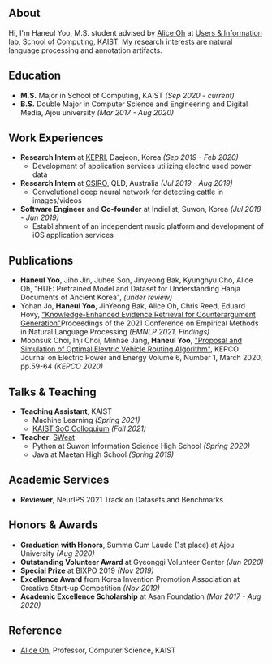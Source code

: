## About
Hi, I'm Haneul Yoo, M.S. student advised by [Alice Oh](https://aliceoh9.github.io/) at [Users & Information lab](http://uilab.kr/), [School of Computing](https://cs.kaist.ac.kr/), [KAIST](https://www.kaist.ac.kr/).
My research interests are natural language processing and annotation artifacts.

## Education
- **M.S.** Major in School of Computing, KAIST _(Sep 2020 - current)_
- **B.S.** Double Major in Computer Science and Engineering and Digital Media, Ajou university _(Mar 2017 - Aug 2020)_

## Work Experiences
- **Research Intern** at [KEPRI](https://www.kepri.re.kr:20808/), Daejeon, Korea _(Sep 2019 - Feb 2020)_
  - Development of application services utilizing electric used power data
- **Research Intern** at [CSIRO](https://www.csiro.au/), QLD, Australia _(Jul 2019 - Aug 2019)_
  - Convolutional deep neural network for detecting cattle in images/videos
- **Software Engineer** and **Co-founder** at Indielist, Suwon, Korea _(Jul 2018 - Jun 2019)_
  - Establishment of an independent music platform and development of iOS application services

<!-- ## Publication
- [**Knowledge-Enhanced Evidence Retrieval for Counterargument Generation**](https://arxiv.org/abs/2109.09057)
<br>Yohan Jo, **Haneul Yoo**, JinYeong Bak, Alice Oh, Chris Reed, Eduard Hovy
<br>Proceedings of the 2021 Conference on Empirical Methods in Natural Language Processing _(EMNLP 2021, Findings)_
- **Proposal and Simulation of Optimal Elevtric Vehicle Routing Algorithm**
<br>Moonsuk Choi, Inji Choi, Minhae Jang, **Haneul Yoo**
<br>KEPCO Journal on Electric Power and Energy Volume 6, Number 1, March 2020, pp.59-64 _(KEPCO 2020)_ -->

## Publications
- **Haneul Yoo**, Jiho Jin, Juhee Son, Jinyeong Bak, Kyunghyu Cho, Alice Oh, "HUE: Pretrained Model and Dataset for Understanding Hanja Documents of Ancient Korea", _(under review)_
- Yohan Jo, **Haneul Yoo**, JinYeong Bak, Alice Oh, Chris Reed, Eduard Hovy, ["Knowledge-Enhanced Evidence Retrieval for Counterargument Generation"](https://arxiv.org/abs/2109.09057)Proceedings of the 2021 Conference on Empirical Methods in Natural Language Processing _(EMNLP 2021, Findings)_
- Moonsuk Choi, Inji Choi, Minhae Jang, **Haneul Yoo**, ["Proposal and Simulation of Optimal Elevtric Vehicle Routing Algorithm"](http://dx.doi.org/10.18770/KEPCO.2020.06.01.059), KEPCO Journal on Electric Power and Energy Volume 6, Number 1, March 2020, pp.59-64 _(KEPCO 2020)_

## Talks & Teaching
- **Teaching Assistant**, KAIST
  - Machine Learning _(Spring 2021)_
  - [KAIST SoC Colloquium](https://cs.kaist.ac.kr/colloquium/) _(Fall 2021)_
- **Teacher**, [SWeat](https://www.facebook.com/SW.Education.And.Tutoring/)
  - Python at Suwon Information Science High School _(Spring 2020)_
  - Java at Maetan High School _(Spring 2019)_

## Academic Services
- **Reviewer**, NeurIPS 2021 Track on Datasets and Benchmarks

## Honors & Awards
- **Graduation with Honors**, Summa Cum Laude (1st place) at Ajou University _(Aug 2020)_
- **Outstanding Volunteer Award** at Gyeonggi Volunteer Center _(Jun 2020)_
- **Special Prize** at BIXPO 2019 _(Nov 2019)_
- **Excellence Award** from Korea Invention Promotion Association at Creative Start-up Competition _(Nov 2019)_
- **Academic Excellence Scholarship** at Asan Foundation _(Mar 2017 - Aug 2020)_

## Reference
- [Alice Oh](https://aliceoh9.github.io/), Professor, Computer Science, KAIST
